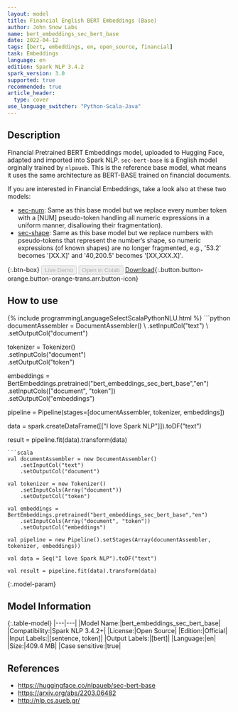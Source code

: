 ```yaml
---
layout: model
title: Financial English BERT Embeddings (Base)
author: John Snow Labs
name: bert_embeddings_sec_bert_base
date: 2022-04-12
tags: [bert, embeddings, en, open_source, financial]
task: Embeddings
language: en
edition: Spark NLP 3.4.2
spark_version: 3.0
supported: true
recommended: true
article_header:
  type: cover
use_language_switcher: "Python-Scala-Java"
---
```


## Description

Financial Pretrained BERT Embeddings model, uploaded to Hugging Face, adapted and imported into Spark NLP. `sec-bert-base` is a English model orginally trained by `nlpaueb`. This is the reference base model, what means it uses the same architecture as BERT-BASE trained on financial documents.

If you are interested in Financial Embeddings, take a look also at these two models:

- [sec-num](https://nlp.johnsnowlabs.com/2022/04/12/bert_embeddings_sec_bert_num_en_3_0.html): Same as this base model but we replace every number token with a [NUM] pseudo-token handling all numeric expressions in a uniform manner, disallowing their fragmentation).
- [sec-shape](https://nlp.johnsnowlabs.com/2022/04/12/bert_embeddings_sec_bert_sh_en_3_0.html): Same as this base model but we replace numbers with pseudo-tokens that represent the number’s shape, so numeric expressions (of known shapes) are no longer fragmented, e.g., '53.2' becomes '[XX.X]' and '40,200.5' becomes '[XX,XXX.X]'.

{:.btn-box}
<button class="button button-orange" disabled>Live Demo</button>
<button class="button button-orange" disabled>Open in Colab</button>
[Download](https://s3.amazonaws.com/auxdata.johnsnowlabs.com/public/models/bert_embeddings_sec_bert_base_en_3.4.2_3.0_1649759502537.zip){:.button.button-orange.button-orange-trans.arr.button-icon}

## How to use



<div class="tabs-box" markdown="1">
{% include programmingLanguageSelectScalaPythonNLU.html %}
```python
documentAssembler = DocumentAssembler() \
    .setInputCol("text") \
    .setOutputCol("document")

tokenizer = Tokenizer() \
    .setInputCols("document") \
    .setOutputCol("token")
  
embeddings = BertEmbeddings.pretrained("bert_embeddings_sec_bert_base","en") \
    .setInputCols(["document", "token"]) \
    .setOutputCol("embeddings")
    
pipeline = Pipeline(stages=[documentAssembler, tokenizer, embeddings])

data = spark.createDataFrame([["I love Spark NLP"]]).toDF("text")

result = pipeline.fit(data).transform(data)
```
```scala
val documentAssembler = new DocumentAssembler() 
    .setInputCol("text") 
    .setOutputCol("document")
 
val tokenizer = new Tokenizer() 
    .setInputCols(Array("document"))
    .setOutputCol("token")

val embeddings = BertEmbeddings.pretrained("bert_embeddings_sec_bert_base","en") 
    .setInputCols(Array("document", "token")) 
    .setOutputCol("embeddings")

val pipeline = new Pipeline().setStages(Array(documentAssembler, tokenizer, embeddings))

val data = Seq("I love Spark NLP").toDF("text")

val result = pipeline.fit(data).transform(data)
```
</div>

{:.model-param}
## Model Information

{:.table-model}
|---|---|
|Model Name:|bert_embeddings_sec_bert_base|
|Compatibility:|Spark NLP 3.4.2+|
|License:|Open Source|
|Edition:|Official|
|Input Labels:|[sentence, token]|
|Output Labels:|[bert]|
|Language:|en|
|Size:|409.4 MB|
|Case sensitive:|true|

## References

- https://huggingface.co/nlpaueb/sec-bert-base
- https://arxiv.org/abs/2203.06482
- http://nlp.cs.aueb.gr/
